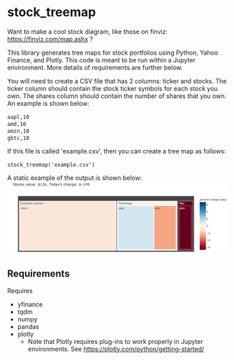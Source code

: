 # stock_treemap 
Want to make a cool stock diagram, like those on finviz: https://finviz.com/map.ashx ? 

This library generates tree maps for stock portfolios using Python, Yahoo Finance, and Plotly. This code
is meant to be run within a Jupyter environment. More details of requirements are further below.

You will need to create a CSV file that has 2 columns: ticker and stocks. The ticker
column should contain the stock ticker symbols for each stock you own. The shares
column should contain the number of shares that you own. An example is shown below:

```ticker,shares
aapl,10
amd,10
amzn,10
gbtc,10
```

If this file is called 'example.csv', then you can create a tree map as follows:

```from stock_treemap import stock_treemap, update_sectors
stock_treemap('example.csv')
```

A static example of the output is shown below:
![Example tree map created by stock_treemap()](https://raw.githubusercontent.com/jmshea/stock_treemap/main/example.png)

Requirements
---
Requires
* yfinance
* tqdm
* numpy
* pandas
* plotly
  * Note that Plotly requires plug-ins to work properly in Jupyter environments.
See https://plotly.com/python/getting-started/
